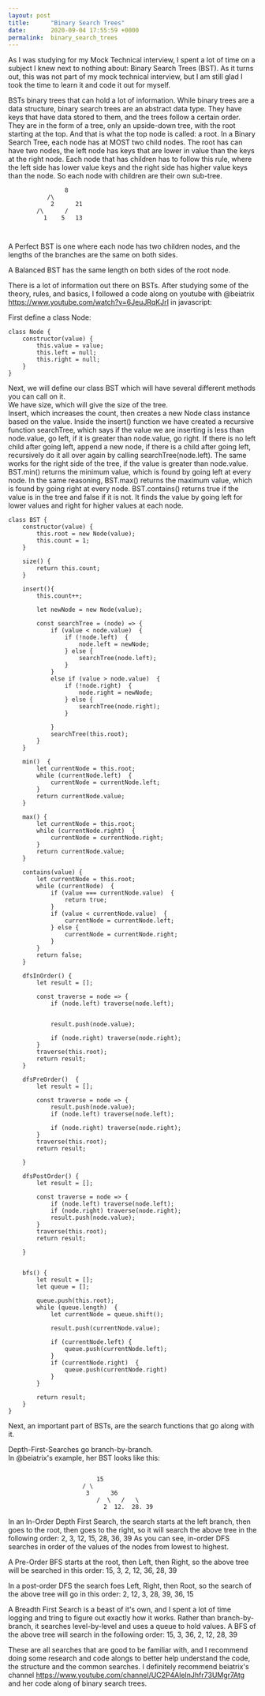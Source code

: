 ```yaml
---
layout: post
title:      "Binary Search Trees"
date:       2020-09-04 17:55:59 +0000
permalink:  binary_search_trees
---
```



As I was studying for my Mock Technical interview, I spent a lot of time on a subject I knew next to nothing about: Binary Search Trees (BST).  As it turns out, this was not part of my mock technical interview, but I am still glad I took the time to learn it and code it out for myself.  

BSTs binary trees that can hold a lot of information.  While binary trees are a data structure, binary search trees are an abstract data type.  They have keys that have data stored to them, and the trees follow a certain order.  They are in the form of a tree, only an upside-down tree, with the root starting at the top.  And that is what the top node is called: a root.  In a Binary Search Tree, each node has at MOST two child nodes.  The root has can have two nodes, the left node has keys that are lower in value than the keys at the right node.  Each node that has children has to follow this rule, where the left side has lower value keys and the right side has higher value keys than the node.  So each node with children are their own sub-tree.  

```
      		    8
		   /\
	        2      21
		/\      /
	      1	   5   13
	    
	
```
A Perfect BST is one where each node has two children nodes, and the lengths of the branches are the same on both sides.

A Balanced BST has the same length on both sides of the root node.

There is a lot of information out there on BSTs.  After studying some of the theory, rules, and basics, I followed a code along on youtube with @beiatrix https://www.youtube.com/watch?v=6JeuJRqKJrI in javascript:

First define a class Node:

```
class Node {
    constructor(value) {
        this.value = value;
        this.left = null;
        this.right = null;
    }
}
```

Next, we will define our class BST which will have several different methods you can call on it.  
We have size, which will give the size of the tree.  
Insert, which increases the count, then creates a new Node class instance based on the value.  Inside the insert() function we have created a recursive function searchTree, which says if the value we are inserting is less than node.value, go left, if it is greater than node.value, go right.  If there is no left child after going left, append a new node, if there is a child after going left, recursively do it all over again by calling searchTree(node.left).  The same works for the right side of the tree, if the value is greater than node.value.  
BST.min()  returns the minimum value, which is found by going left at every node.
In the same reasoning, BST.max() returns the maximum value, which is found by going right at every node.
BST.contains() returns true if the value is in the tree and false if it is not.  It finds the value by going left for lower values and right for higher values at each node.

```
class BST {
    constructor(value) {
        this.root = new Node(value);
        this.count = 1;
    }

    size() {
        return this.count;
    }

    insert(){
        this.count++;

        let newNode = new Node(value);

        const searchTree = (node) => {
            if (value < node.value)  {
                if (!node.left)  {
                    node.left = newNode;
                } else {
                    searchTree(node.left);
                }
            }
            else if (value > node.value)  {
                if (!node.right)  {
                    node.right = newNode;
                } else {
                    searchTree(node.right);
                }

            }
            searchTree(this.root);
        }
    }

    min()  {
        let currentNode = this.root;
        while (currentNode.left)  {
            currentNode = currentNode.left;
        }
        return currentNode.value;
    }

    max() {
        let currentNode = this.root;
        while (currentNode.right)  {
            currentNode = currentNode.right;
        }
        return currentNode.value;
    }

    contains(value) {
        let currentNode = this.root;
        while (currentNode)  {
            if (value === currentNode.value)  {
                return true;
            }
            if (value < currentNode.value)  {
                currentNode = currentNode.left;
            } else {
                currentNode = currentNode.right;
            }
        }
        return false;
    }
		
    dfsInOrder() {
        let result = [];

        const traverse = node => {
            if (node.left) traverse(node.left);


            result.push(node.value);

            if (node.right) traverse(node.right);
        }
        traverse(this.root);
        return result;
    }

    dfsPreOrder()  {
        let result = [];

        const traverse = node => {
            result.push(node.value);
            if (node.left) traverse(node.left);

            if (node.right) traverse(node.right);
        }
        traverse(this.root);
        return result;

    }

    dfsPostOrder() {
        let result = [];

        const traverse = node => {
            if (node.left) traverse(node.left);
            if (node.right) traverse(node.right);
            result.push(node.value);
        }
        traverse(this.root);
        return result;

    }


    bfs() {
        let result = [];
        let queue = [];

        queue.push(this.root);
        while (queue.length)  {
            let currentNode = queue.shift();

            result.push(currentNode.value);

            if (currentNode.left) {
                queue.push(currentNode.left);
            }
            if (currentNode.right)  {
                queue.push(currentNode.right)
            }
        }

        return result;
    }
}
```


Next, an important part of BSTs, are the search functions that go along with it.

Depth-First-Searches go branch-by-branch.  
In @beiatrix's example, her BST looks like this:
```

          				 15
					 / \
				      3      36
			             /  \   /   \
		                   2  12.  28. 39
```

In an In-Order Depth First Search, the search starts at the left branch, then goes to the root, then goes to the right, so it will search the above tree in the following order:
2, 3, 12, 15, 28, 36, 39
As you can see, in-order DFS searches in order of the values of the nodes from lowest to highest.
		
A Pre-Order BFS starts at the root, then Left, then Right, so the above tree will be searched in this order:
15, 3, 2, 12, 36, 28, 39
		
In a post-order DFS the search foes Left, Right, then Root, so the search of the above tree will go in this order:
2, 12, 3, 28, 39, 36, 15
		
		
A Breadth First Search is a beast of it's own, and I spent a lot of time logging and tring to figure out exactly how it works.  Rather than branch-by-branch, it searches level-by-level and uses a queue to hold values.  A BFS of the above tree will search in the following order:
15, 3, 36, 2, 12, 28, 39
		
		
These are all searches that are good to be familiar with, and I recommend doing some research and code alongs to better help understand the code, the structure and the common searches.  I definitely recommend beiatrix's channel https://www.youtube.com/channel/UC2P4AleInJhfr73UMgr7Atg and her code along of binary search trees. 
